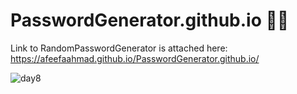 # PasswordGenerator.github.io 🌈🌈

Link to RandomPasswordGenerator is attached here: https://afeefaahmad.github.io/PasswordGenerator.github.io/

![day8](https://github.com/afeefaahmad/PasswordGenerator.github.io/assets/75202156/43be6385-759e-4527-8600-6300e0c3644a)
